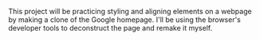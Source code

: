 This project will be practicing styling and aligning elements on a webpage by making a clone of the Google homepage.
I'll be using the browser's developer tools to deconstruct the page and remake it myself.